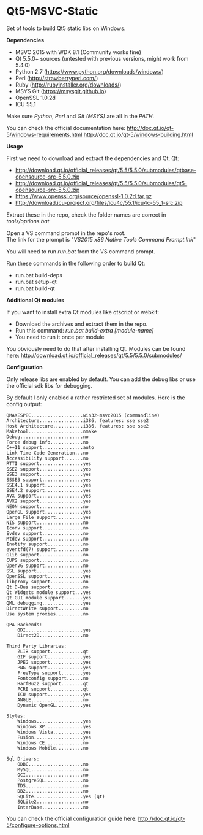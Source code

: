 # **Qt5-MSVC-Static**

Set of tools to build Qt5 static libs on Windows.

**Dependencies**

 - MSVC 2015 with WDK 8.1 (Community works fine)
 - Qt 5.5.0+ sources (untested with previous versions, might work from 5.4.0)
 - Python 2.7 (https://www.python.org/downloads/windows/)
 - Perl (http://strawberryperl.com/)
 - Ruby (http://rubyinstaller.org/downloads/)
 - MSYS Git (https://msysgit.github.io)
 - OpenSSL 1.0.2d
 - ICU 55.1

Make sure *Python*, *Perl* and *Git (MSYS)* are all in the *PATH*.

You can check the official documentation here: 
http://doc.qt.io/qt-5/windows-requirements.html
http://doc.qt.io/qt-5/windows-building.html

**Usage**

First we need to download and extract the dependencies and Qt.
Qt: 
 - http://download.qt.io/official_releases/qt/5.5/5.5.0/submodules/qtbase-opensource-src-5.5.0.zip
 - http://download.qt.io/official_releases/qt/5.5/5.5.0/submodules/qt5-opensource-src-5.5.0.zip
 - https://www.openssl.org/source/openssl-1.0.2d.tar.gz
 - http://download.icu-project.org/files/icu4c/55.1/icu4c-55_1-src.zip

Extract these in the repo, check the folder names are correct in *tools/options.bat*

Open a VS command prompt in the repo's root.  
The link for the prompt is "*VS2015 x86 Native Tools Command Prompt.lnk*"

You will need to run *run.bat* from the VS command prompt.

Run these commands in the following order to build Qt:
 - run.bat build-deps
 - run.bat setup-qt
 - run.bat build-qt

**Additional Qt modules**

If you want to install extra Qt modules like qtscript or webkit:
- Download the archives and extract them in the repo. 
- Run this command: *run.bat build-extra [module-name]*
- You need to run it once per module

You obviously need to do that after installing Qt.
Modules can be found here: http://download.qt.io/official_releases/qt/5.5/5.5.0/submodules/

**Configuration**

Only release libs are enabled by default. 
You can add the debug libs or use the official sdk libs for debugging.

By default I only enabled a rather restricted set of modules.
Here is the config output:

    QMAKESPEC...................win32-msvc2015 (commandline)
    Architecture................i386, features: sse sse2
    Host Architecture...........i386, features: sse sse2
    Maketool....................nmake
    Debug.......................no
    Force debug info............no
    C++11 support...............auto
    Link Time Code Generation...no
    Accessibility support.......no
    RTTI support................yes
    SSE2 support................yes
    SSE3 support................yes
    SSSE3 support...............yes
    SSE4.1 support..............yes
    SSE4.2 support..............yes
    AVX support.................yes
    AVX2 support................yes
    NEON support................no
    OpenGL support..............yes
    Large File support..........yes
    NIS support.................no
    Iconv support...............no
    Evdev support...............no
    Mtdev support...............no
    Inotify support.............no
    eventfd(7) support..........no
    Glib support................no
    CUPS support................no
    OpenVG support..............no
    SSL support.................yes
    OpenSSL support.............yes
    libproxy support............no
    Qt D-Bus support............no
    Qt Widgets module support...yes
    Qt GUI module support.......yes
    QML debugging...............yes
    DirectWrite support.........no
    Use system proxies..........no
    
    QPA Backends:
        GDI.....................yes
        Direct2D................no
    
    Third Party Libraries:
        ZLIB support............qt
        GIF support.............yes
        JPEG support............yes
        PNG support.............yes
        FreeType support........yes
        Fontconfig support......no
        HarfBuzz support........qt
        PCRE support............qt
        ICU support.............yes
        ANGLE...................no
        Dynamic OpenGL..........yes
    
    Styles:
        Windows.................yes
        Windows XP..............yes
        Windows Vista...........yes
        Fusion..................yes
        Windows CE..............no
        Windows Mobile..........no
    
    Sql Drivers:
        ODBC....................no
        MySQL...................no
        OCI.....................no
        PostgreSQL..............no
        TDS.....................no
        DB2.....................no
        SQLite..................yes (qt)
        SQLite2.................no
        InterBase...............no

You can check the official configuration guide here:
http://doc.qt.io/qt-5/configure-options.html
